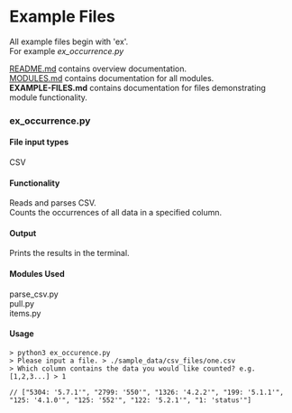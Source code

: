 # Example Files  
All example files begin with 'ex'.  
For example *ex_occurrence.py*

[README.md](../README.md) contains overview documentation.  
[MODULES.md](/docs/MODULES.md) contains documentation for all modules.  
__EXAMPLE-FILES.md__ contains documentation for files demonstrating module functionality.

### ex_occurrence.py  
#### File input types  
CSV  
#### Functionality  
Reads and parses CSV.  
Counts the occurrences of all data in a specified column.
#### Output  
Prints the results in the terminal.

#### Modules Used  
parse_csv.py  
pull.py  
items.py

#### Usage
```
> python3 ex_occurence.py
> Please input a file. > ./sample_data/csv_files/one.csv
> Which column contains the data you would like counted? e.g.[1,2,3...] > 1

// ["5304: '5.7.1'", "2799: '550'", "1326: '4.2.2'", "199: '5.1.1'", "125: '4.1.0'", "125: '552'", "122: '5.2.1'", "1: 'status'"]
```
